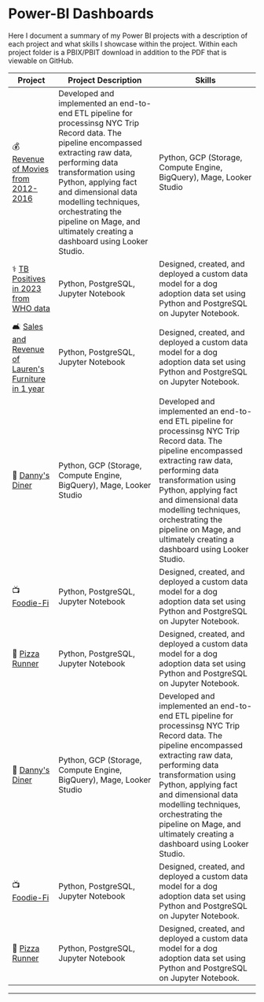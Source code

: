 # Power-BI Dashboards
Here I document a summary of my Power BI projects with a description of each project and what skills I showcase within the project. Within each project folder is a PBIX/PBIT download in addition to the PDF that is viewable on GitHub.


| Project | Project Description | Skills |
|---|---|---|
| 💰 [Revenue of Movies from 2012-2016]() | Developed and implemented an end-to-end ETL pipeline for processinsg NYC Trip Record data. The pipeline encompassed extracting raw data, performing data transformation using Python, applying fact and dimensional data modelling techniques, orchestrating the pipeline on Mage, and ultimately creating a dashboard using Looker Studio. | Python, GCP (Storage, Compute Engine, BigQuery), Mage, Looker Studio |
| ⚕️ [TB Positives in 2023 from WHO data]() | Python, PostgreSQL, Jupyter Notebook | Designed, created, and deployed a custom data model for a dog adoption data set using Python and PostgreSQL on Jupyter Notebook. |
| 🛋️ [Sales and Revenue of Lauren's Furniture in 1 year]() | Python, PostgreSQL, Jupyter Notebook | Designed, created, and deployed a custom data model for a dog adoption data set using Python and PostgreSQL on Jupyter Notebook. |
| 🥧 [Danny's Diner]() | Python, GCP (Storage, Compute Engine, BigQuery), Mage, Looker Studio | Developed and implemented an end-to-end ETL pipeline for processinsg NYC Trip Record data. The pipeline encompassed extracting raw data, performing data transformation using Python, applying fact and dimensional data modelling techniques, orchestrating the pipeline on Mage, and ultimately creating a dashboard using Looker Studio. |
| 📺 [Foodie-Fi]() | Python, PostgreSQL, Jupyter Notebook | Designed, created, and deployed a custom data model for a dog adoption data set using Python and PostgreSQL on Jupyter Notebook. |
| 🍕 [Pizza Runner]() | Python, PostgreSQL, Jupyter Notebook | Designed, created, and deployed a custom data model for a dog adoption data set using Python and PostgreSQL on Jupyter Notebook. |
| 🥧 [Danny's Diner]() | Python, GCP (Storage, Compute Engine, BigQuery), Mage, Looker Studio | Developed and implemented an end-to-end ETL pipeline for processinsg NYC Trip Record data. The pipeline encompassed extracting raw data, performing data transformation using Python, applying fact and dimensional data modelling techniques, orchestrating the pipeline on Mage, and ultimately creating a dashboard using Looker Studio. |
| 📺 [Foodie-Fi]() | Python, PostgreSQL, Jupyter Notebook | Designed, created, and deployed a custom data model for a dog adoption data set using Python and PostgreSQL on Jupyter Notebook. |
| 🍕 [Pizza Runner]() | Python, PostgreSQL, Jupyter Notebook | Designed, created, and deployed a custom data model for a dog adoption data set using Python and PostgreSQL on Jupyter Notebook. |

***

